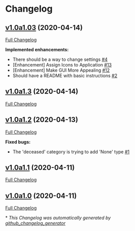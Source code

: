 # Changelog

## [v1.0a1.03](https://github.com/tayjaybabee/covid_tracker/tree/v1.0a1.03) (2020-04-14)

[Full Changelog](https://github.com/tayjaybabee/covid_tracker/compare/v1.0a1.3...v1.0a1.03)

**Implemented enhancements:**

- There should be a way to change settings [\#4](https://github.com/tayjaybabee/covid_tracker/issues/4)
- \[Enhancement\] Assign Icons to Application [\#13](https://github.com/tayjaybabee/covid_tracker/issues/13)
- \[Enhancement\] Make GUI More Appealing [\#12](https://github.com/tayjaybabee/covid_tracker/issues/12)
- Should have a README with basic instructions [\#2](https://github.com/tayjaybabee/covid_tracker/issues/2)

## [v1.0a1.3](https://github.com/tayjaybabee/covid_tracker/tree/v1.0a1.3) (2020-04-14)

[Full Changelog](https://github.com/tayjaybabee/covid_tracker/compare/v1.0a1.2...v1.0a1.3)

## [v1.0a1.2](https://github.com/tayjaybabee/covid_tracker/tree/v1.0a1.2) (2020-04-13)

[Full Changelog](https://github.com/tayjaybabee/covid_tracker/compare/v1.0a1.1...v1.0a1.2)

**Fixed bugs:**

- The 'deceased' category is trying to add 'None' type [\#1](https://github.com/tayjaybabee/covid_tracker/issues/1)

## [v1.0a1.1](https://github.com/tayjaybabee/covid_tracker/tree/v1.0a1.1) (2020-04-11)

[Full Changelog](https://github.com/tayjaybabee/covid_tracker/compare/v1.0a1.0...v1.0a1.1)

## [v1.0a1.0](https://github.com/tayjaybabee/covid_tracker/tree/v1.0a1.0) (2020-04-11)

[Full Changelog](https://github.com/tayjaybabee/covid_tracker/compare/2fee9710ef622e19f1e809d2d328984fc7401f74...v1.0a1.0)



\* *This Changelog was automatically generated by [github_changelog_generator](https://github.com/github-changelog-generator/github-changelog-generator)*
